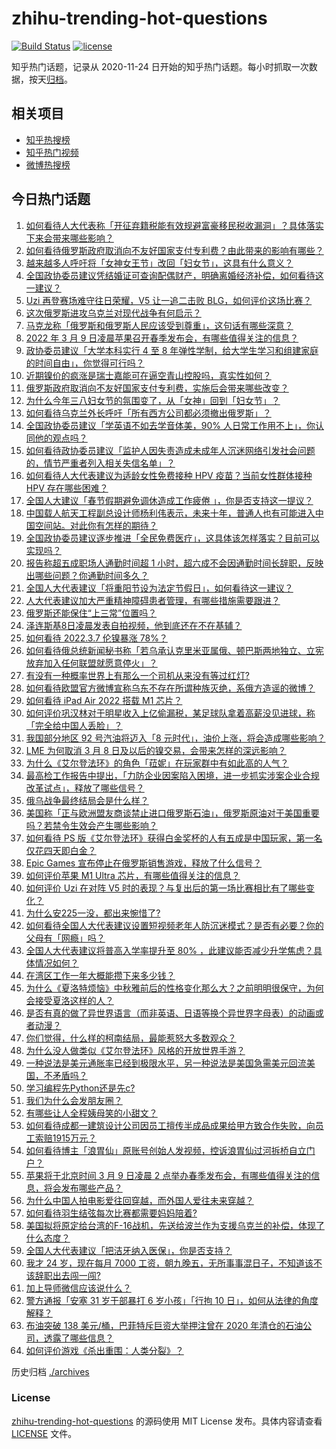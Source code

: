 # zhihu-trending-hot-questions

[![Build Status](https://github.com/justjavac/zhihu-trending-hot-questions/workflows/ci/badge.svg?branch=master)](https://github.com/justjavac/zhihu-trending-hot-questions/actions)
[![license](https://img.shields.io/github/license/justjavac/zhihu-trending-hot-questions)](https://github.com/justjavac/zhihu-trending-hot-questions/blob/master/LICENSE)

知乎热门话题，记录从 2020-11-24 日开始的知乎热门话题。每小时抓取一次数据，按天[归档](./archives)。

## 相关项目

- [知乎热搜榜](https://github.com/justjavac/zhihu-trending-top-search)
- [知乎热门视频](https://github.com/justjavac/zhihu-trending-hot-video)
- [微博热搜榜](https://github.com/justjavac/weibo-trending-hot-search)

## 今日热门话题

<!-- BEGIN -->
<!-- 最后更新时间 Wed Mar 09 2022 05:02:10 GMT+0800 (China Standard Time) -->

1. [如何看待人大代表称「开征弃籍税能有效规避富豪移民税收漏洞」？具体落实下来会带来哪些影响？](https://www.zhihu.com/question/520582032)
1. [如何看待俄罗斯政府取消向不友好国家支付专利费？由此带来的影响有哪些？](https://www.zhihu.com/question/520682759)
1. [越来越多人呼吁将「女神女王节」改回「妇女节」，这具有什么意义？](https://www.zhihu.com/question/520688989)
1. [全国政协委员建议凭结婚证可查询配偶财产，明确离婚经济补偿，如何看待这一建议？](https://www.zhihu.com/question/520701228)
1. [Uzi 再登赛场难守往日荣耀，V5 让一追二击败 BLG，如何评价这场比赛？](https://www.zhihu.com/question/520784620)
1. [这次俄罗斯进攻乌克兰对现代战争有何启示？](https://www.zhihu.com/question/518438606)
1. [马克龙称「俄罗斯和俄罗斯人民应该受到尊重」，这句话有哪些深意？](https://www.zhihu.com/question/520775381)
1. [2022 年 3 月 9 日凌晨苹果召开春季发布会，有哪些值得关注的信息？](https://www.zhihu.com/question/520854729)
1. [政协委员建议「大学本科实行 4 至 8 年弹性学制，给大学生学习和组建家庭的时间自由」，你觉得可行吗？](https://www.zhihu.com/question/520694550)
1. [近期镍价的疯涨是瑞士嘉能可在逼空青山控股吗，真实性如何？](https://www.zhihu.com/question/520728763)
1. [俄罗斯政府取消向不友好国家支付专利费，实施后会带来哪些改变？](https://www.zhihu.com/question/520682621)
1. [为什么今年三八妇女节的氛围变了，从「女神」回到「妇女节」？](https://www.zhihu.com/question/448203432)
1. [如何看待乌克兰外长呼吁「所有西方公司都必须撤出俄罗斯」？](https://www.zhihu.com/question/520777668)
1. [全国政协委员建议「学英语不如去学音体美，90% 人日常工作用不上」，你认同他的观点吗？](https://www.zhihu.com/question/520681019)
1. [如何看待政协委员建议「监护人因失责造成未成年人沉迷网络引发社会问题的，情节严重者列入相关失信名单」？](https://www.zhihu.com/question/520527984)
1. [如何看待人大代表建议为适龄女性免费接种 HPV 疫苗？当前女性群体接种 HPV 存在哪些困难？](https://www.zhihu.com/question/519950038)
1. [全国人大建议「春节假期避免调休造成工作疲倦 」，你是否支持这一提议？](https://www.zhihu.com/question/520515203)
1. [中国载人航天工程副总设计师杨利伟表示，未来十年，普通人也有可能进入中国空间站。对此你有怎样的期待？](https://www.zhihu.com/question/520726107)
1. [全国政协委员建议逐步推进「全民免费医疗」，这具体该怎样落实？目前可以实现吗？](https://www.zhihu.com/question/520734716)
1. [报告称超五成职场人通勤时间超 1 小时，超六成不会因通勤时间长辞职，反映出哪些问题？你通勤时间多久？](https://www.zhihu.com/question/520684801)
1. [全国人大代表建议「将重阳节设为法定节假日」，如何看待这一建议？](https://www.zhihu.com/question/520703529)
1. [人大代表建议加大严重精神障碍患者管理，有哪些措施需要跟进？](https://www.zhihu.com/question/519370234)
1. [俄罗斯还能保住“上三常”位置吗？](https://www.zhihu.com/question/520235570)
1. [泽连斯基8日凌晨发表自拍视频，他到底还在不在基辅？](https://www.zhihu.com/question/520692563)
1. [如何看待 2022.3.7 伦镍暴涨 78%？](https://www.zhihu.com/question/520682291)
1. [如何看待俄总统新闻秘书称「若乌承认克里米亚属俄、顿巴斯两地独立、立宪放弃加入任何联盟就愿意停火」？](https://www.zhihu.com/question/520611199)
1. [有没有一种概率世界上有那么一个司机从来没有等过红灯?](https://www.zhihu.com/question/520132446)
1. [如何看待欧盟官方微博宣称乌东不存在所谓种族灭绝，系俄方造谣的微博？](https://www.zhihu.com/question/520721443)
1. [如何看待 iPad Air 2022 搭载 M1 芯片？](https://www.zhihu.com/question/520715369)
1. [如何评价巩汉林对于明星收入上亿偷漏税，某足球队拿着高薪没见进球，称「完全给中国人丢脸」？](https://www.zhihu.com/question/520559129)
1. [我国部分地区 92 号汽油将迈入「8 元时代」，油价上涨，将会造成哪些影响？](https://www.zhihu.com/question/519767872)
1. [LME 为何取消 3 月 8 日及以后的镍交易，会带来怎样的深远影响？](https://www.zhihu.com/question/520801629)
1. [为什么《艾尔登法环》的角色「菈妮」在玩家群中有如此高的人气？](https://www.zhihu.com/question/520118425)
1. [最高检工作报告中提出，「力防企业因案陷入困境，进一步抓实涉案企业合规改革试点」，释放了哪些信号？](https://www.zhihu.com/question/520734857)
1. [俄乌战争最终结局会是什么样？](https://www.zhihu.com/question/518477118)
1. [美国称「正与欧洲盟友商谈禁止进口俄罗斯石油」，俄罗斯原油对于美国重要吗？若禁令生效会产生哪些影响？](https://www.zhihu.com/question/520526751)
1. [如何看待 PS 版《艾尔登法环》获得白金奖杯的人有五成是中国玩家，第一名仅花四天即白金？](https://www.zhihu.com/question/519770953)
1. [Epic Games 宣布停止在俄罗斯销售游戏，释放了什么信号？](https://www.zhihu.com/question/520720932)
1. [如何评价苹果 M1 Ultra 芯片，有哪些值得关注的信息？](https://www.zhihu.com/question/520862710)
1. [如何评价 Uzi 在对阵 V5 时的表现？与复出后的第一场比赛相比有了哪些变化？](https://www.zhihu.com/question/520804985)
1. [为什么安225一没，都出来惋惜了?](https://www.zhihu.com/question/520058625)
1. [如何看待全国人大代表建议设置短视频老年人防沉迷模式？是否有必要？你的父母有「网瘾」吗？](https://www.zhihu.com/question/520711109)
1. [全国人大代表建议将普高入学率提升至 80% ，此建议能否减少升学焦虑？具体情况如何？](https://www.zhihu.com/question/520189495)
1. [在湾区工作一年大概能攒下来多少钱？](https://www.zhihu.com/question/299239760)
1. [为什么《夏洛特烦恼》中秋雅前后的性格变化那么大？之前明明很保守，为何会接受夏洛这样的人？](https://www.zhihu.com/question/38722238)
1. [是否有真的做了异世界语言（而非英语、日语等换个异世界字母表）的动画或者动漫？](https://www.zhihu.com/question/520764429)
1. [你们觉得，什么样的柯南结局，最能惹怒大多数观众？](https://www.zhihu.com/question/336378614)
1. [为什么没人做类似《艾尔登法环》风格的开放世界手游？](https://www.zhihu.com/question/519948590)
1. [一种说法是美元通胀率已经到极限水平，另一种说法是美国急需美元回流美国，不矛盾吗？](https://www.zhihu.com/question/516862592)
1. [学习编程先Python还是先c?](https://www.zhihu.com/question/520632230)
1. [我们为什么会发朋友圈？](https://www.zhihu.com/question/514473697)
1. [有哪些让人全程姨母笑的小甜文？](https://www.zhihu.com/question/511379850)
1. [如何看待成都一建筑设计公司因员工擅传半成品成果给甲方致合作失败，向员工索赔1915万元？](https://www.zhihu.com/question/520190599)
1. [如何看待博主「浪胃仙」原账号创始人发视频，控诉浪胃仙过河拆桥自立门户？](https://www.zhihu.com/question/520342901)
1. [苹果将于北京时间 3 月 9 日凌晨 2 点举办春季发布会，有哪些值得关注的信息，将会发布哪些产品？](https://www.zhihu.com/question/519718832)
1. [为什么中国人拍电影爱往回穿越，而外国人爱往未来穿越？](https://www.zhihu.com/question/28462796)
1. [如何看待羽生结弦每次比赛都需要妈妈陪着?](https://www.zhihu.com/question/520552960)
1. [美国拟将原定给台湾的F-16战机，先送给波兰作为支援乌克兰的补偿，体现了什么态度？](https://www.zhihu.com/question/520558368)
1. [全国人大代表建议「把洁牙纳入医保」，你是否支持？](https://www.zhihu.com/question/520548050)
1. [我才 24 岁，现在每月 7000 工资，朝九晚五，无所事事混日子，不知道该不该辞职出去闯一闯?](https://www.zhihu.com/question/510270065)
1. [加上导师微信应该说什么？](https://www.zhihu.com/question/452768758)
1. [警方通报「安塞 31 岁干部暴打 6 岁小孩」「行拘 10 日」，如何从法律的角度解释？](https://www.zhihu.com/question/520539163)
1. [布油突破 138 美元/桶，巴菲特斥巨资大举押注曾在 2020 年清仓的石油公司，透露了哪些信息？](https://www.zhihu.com/question/520511881)
1. [如何评价游戏《杀出重围：人类分裂》？](https://www.zhihu.com/question/48330203)

<!-- END -->

历史归档 [./archives](./archives)

### License

[zhihu-trending-hot-questions](https://github.com/justjavac/zhihu-trending-hot-questions)
的源码使用 MIT License 发布。具体内容请查看 [LICENSE](./LICENSE) 文件。
